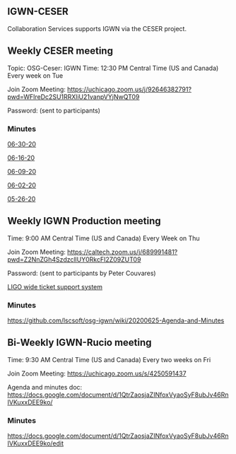 ## IGWN-CESER

Collaboration Services supports IGWN via the CESER project.

## Weekly CESER meeting

Topic: OSG-Ceser: IGWN
Time: 12:30 PM Central Time (US and Canada)
       Every week on Tue
        
Join Zoom Meeting:
https://uchicago.zoom.us/j/92646382791?pwd=WFIreDc2SU1RRXliU21vanpVYjNwQT09

Password: (sent to participants)

### Minutes

[06-30-20](https://docs.google.com/document/d/146OP2zqQC7BB4SAmgLuv-TeYLTTesiPs_NfCttdwliA/edit#heading=h.e71plsjp8zi9)

[06-16-20](https://docs.google.com/document/d/146OP2zqQC7BB4SAmgLuv-TeYLTTesiPs_NfCttdwliA/edit#heading=h.ywncb1929hjo)

[06-09-20](https://docs.google.com/document/d/146OP2zqQC7BB4SAmgLuv-TeYLTTesiPs_NfCttdwliA/edit#heading=h.fbiua7tandh0)

[06-02-20](https://docs.google.com/document/d/146OP2zqQC7BB4SAmgLuv-TeYLTTesiPs_NfCttdwliA/edit#heading=h.jci44umlb0vv)

[05-26-20](https://docs.google.com/document/d/146OP2zqQC7BB4SAmgLuv-TeYLTTesiPs_NfCttdwliA/edit#heading=h.imaaz97de8zv)

## Weekly IGWN Production meeting

Time: 9:00 AM Central Time (US and Canada)
       Every Week on Thu
       
Join Zoom Meeting:
https://caltech.zoom.us/j/689991481?pwd=Z2NnZGh4SzdzcllUY0RkcFI2Z09ZUT09

Password: (sent to participants by Peter Couvares)

[LIGO wide ticket support system](https://github.com/lscsoft/osg-igwn/)

### Minutes

https://github.com/lscsoft/osg-igwn/wiki/20200625-Agenda-and-Minutes


## Bi-Weekly IGWN-Rucio meeting
Time: 9:30 AM Central Time (US and Canada)
       Every two weeks on Fri

Join Zoom Meeting: https://uchicago.zoom.us/s/4250591437

Agenda and minutes doc:
https://docs.google.com/document/d/1QtrZaosjaZINfoxVyaoSyF8ubJv46RnIVKuxxDEE9ko/

### Minutes

https://docs.google.com/document/d/1QtrZaosjaZINfoxVyaoSyF8ubJv46RnIVKuxxDEE9ko/edit



